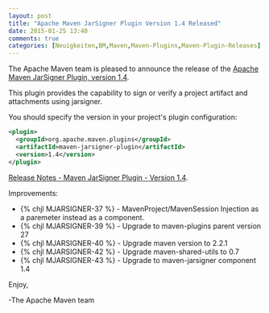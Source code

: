 ```yaml
---
layout: post
title: "Apache Maven JarSigner Plugin Version 1.4 Released"
date: 2015-01-25 13:40
comments: true
categories: [Neuigkeiten,BM,Maven,Maven-Plugins,Maven-Plugin-Releases]
---
```

The Apache Maven team is pleased to announce the release of the 
[Apache Maven JarSigner Plugin, version 1.4](http://maven.apache.org/plugins/maven-jarsigner-plugin/).

This plugin provides the capability to sign or verify a project artifact and
attachments using jarsigner.


You should specify the version in your project's plugin configuration:

``` xml
<plugin>
  <groupId>org.apache.maven.plugins</groupId>
  <artifactId>maven-jarsigner-plugin</artifactId>
  <version>1.4</version>
</plugin>
```

<!-- more -->

[Release Notes - Maven JarSigner Plugin - Version 1.4](http://jira.codehaus.org/secure/ReleaseNote.jspa?projectId=11990&version=19865).

Improvements:

 * {% chjl MJARSIGNER-37 %} - MavenProject/MavenSession Injection as a paremeter instead as a component.
 * {% chjl MJARSIGNER-39 %} - Upgrade to maven-plugins parent version 27
 * {% chjl MJARSIGNER-40 %} - Upgrade maven version to 2.2.1
 * {% chjl MJARSIGNER-42 %} - Upgrade maven-shared-utils to 0.7
 * {% chjl MJARSIGNER-43 %} - Upgrade to maven-jarsigner component 1.4


Enjoy,

-The Apache Maven team
